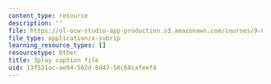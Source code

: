 ```yaml
---
content_type: resource
description: ''
file: https://ol-ocw-studio-app-production.s3.amazonaws.com/courses/9-00sc-introduction-to-psychology-fall-2011/13f521acae94562d8d4750c60cafeef4_Qw4SkvZ03cc.vtt
file_type: application/x-subrip
learning_resource_types: []
resourcetype: Other
title: 3play caption file
uid: 13f521ac-ae94-562d-8d47-50c60cafeef4
---
```

